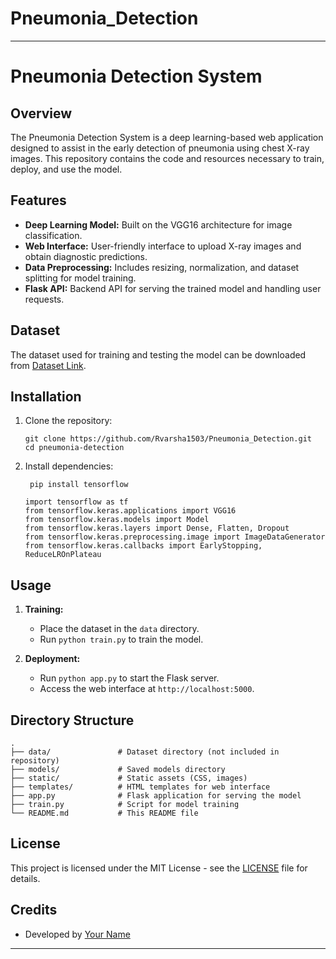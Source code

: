 # Pneumonia_Detection



---

# Pneumonia Detection System

## Overview

The Pneumonia Detection System is a deep learning-based web application designed to assist in the early detection of pneumonia using chest X-ray images. This repository contains the code and resources necessary to train, deploy, and use the model.

## Features

- **Deep Learning Model:** Built on the VGG16 architecture for image classification.
- **Web Interface:** User-friendly interface to upload X-ray images and obtain diagnostic predictions.
- **Data Preprocessing:** Includes resizing, normalization, and dataset splitting for model training.
- **Flask API:** Backend API for serving the trained model and handling user requests.

## Dataset

The dataset used for training and testing the model can be downloaded from [Dataset Link]([insert_dataset_link_here](https://www.kaggle.com/datasets/paultimothymooney/chest-xray-pneumonia)).

## Installation

1. Clone the repository:
   ```
   git clone https://github.com/Rvarsha1503/Pneumonia_Detection.git
   cd pneumonia-detection
   ```

2. Install dependencies:
   ```
    pip install tensorflow

   ```
   ```
   import tensorflow as tf
   from tensorflow.keras.applications import VGG16
   from tensorflow.keras.models import Model
   from tensorflow.keras.layers import Dense, Flatten, Dropout
   from tensorflow.keras.preprocessing.image import ImageDataGenerator
   from tensorflow.keras.callbacks import EarlyStopping, ReduceLROnPlateau
   ```

## Usage

1. **Training:**
   - Place the dataset in the `data` directory.
   - Run `python train.py` to train the model.

2. **Deployment:**
   - Run `python app.py` to start the Flask server.
   - Access the web interface at `http://localhost:5000`.

## Directory Structure

```
.
├── data/               # Dataset directory (not included in repository)
├── models/             # Saved models directory
├── static/             # Static assets (CSS, images)
├── templates/          # HTML templates for web interface
├── app.py              # Flask application for serving the model
├── train.py            # Script for model training
└── README.md           # This README file
```

## License

This project is licensed under the MIT License - see the [LICENSE](LICENSE) file for details.

## Credits

- Developed by [Your Name](https://github.com/Rvarsha1503)

---


